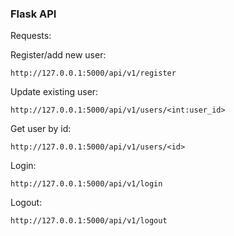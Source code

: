 ### Flask API


Requests:

Register/add new user:

```http://127.0.0.1:5000/api/v1/register```

Update existing user:

```http://127.0.0.1:5000/api/v1/users/<int:user_id>```

Get user by id:

```http://127.0.0.1:5000/api/v1/users/<id>```

Login:

```http://127.0.0.1:5000/api/v1/login```

Logout:

```http://127.0.0.1:5000/api/v1/logout```
